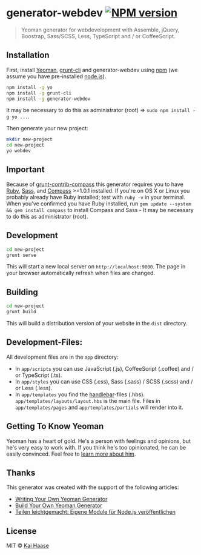 # generator-webdev [![NPM version][npm-image]][npm-url]
> Yeoman generator for webdevelopment with Assemble, jQuery, Boostrap, Sass/SCSS, Less, TypeScript and / or CoffeeScript.

## Installation

First, install [Yeoman](http://yeoman.io), [grunt-cli](https://github.com/gruntjs/grunt-cli) and generator-webdev using [npm](https://www.npmjs.com/) (we assume you have pre-installed [node.js](https://nodejs.org/)).

```bash
npm install -g yo
npm install -g grunt-cli
npm install -g generator-webdev
```

It may be necessary to do this as administrator (root) => ``` sudo npm install -g yo ... ```.


Then generate your new project:

```bash
mkdir new-project
cd new-project
yo webdev
```

## Important

Because of [grunt-contrib-compass](https://github.com/gruntjs/grunt-contrib-compass) this generator requires you to have [Ruby](http://www.ruby-lang.org/en/downloads/), [Sass](http://sass-lang.com/tutorial.html), and [Compass](http://compass-style.org/install/) >=1.0.1 installed. If you're on OS X or Linux you probably already have Ruby installed; test with `ruby -v` in your terminal. When you've confirmed you have Ruby installed, run `gem update --system && gem install compass` to install Compass and Sass - It may be necessary to do this as administrator (root).

## Development

```bash
cd new-project
grunt serve
```

This will start a new local server on ``` http://localhost:9000 ```. The page in your browser automatically refresh when files are changed.

## Building

```bash
cd new-project
grunt build
```

This will build a distribution version of your website in the ``` dist ``` directory.

## Development-Files:

All development files are in the ``` app ``` directory:

  - In ``` app/scripts ``` you can use JavaScript (.js), CoffeeScript (.coffee) and / or TypeScript (.ts).
  - In ``` app/styles ``` you can use CSS (.css), Sass (.sass) / SCSS (.scss) and / or Less (.less).
  - In ``` app/templates ``` you find the [handlebar](http://handlebarsjs.com/)-files (.hbs). ``` app/templates/layouts/layout.hbs ``` is the main file. Files in ``` app/templates/pages ``` and ``` app/templates/partials ``` will render into it.

## Getting To Know Yeoman

Yeoman has a heart of gold. He&#39;s a person with feelings and opinions, but he&#39;s very easy to work with. If you think he&#39;s too opinionated, he can be easily convinced. Feel free to [learn more about him](http://yeoman.io/).

## Thanks

This generator was created with the support of the following articles:
  - [Writing Your Own Yeoman Generator](http://yeoman.io/authoring/)
  - [Build Your Own Yeoman Generator](http://code.tutsplus.com/tutorials/build-your-own-yeoman-generator--cms-20040)
  - [Teilen leichtgemacht: Eigene Module für Node.js veröffentlichen](http://www.heise.de/developer/artikel/Teilen-leichtgemacht-Eigene-Module-fuer-Node-js-veroeffentlichen-1857710.html)

## License

MIT © [Kai Haase](https://www.pw-pro.de)


[npm-image]: https://badge.fury.io/js/generator-webdev.svg
[npm-url]: https://npmjs.org/package/generator-webdev
[travis-image]: https://travis-ci.org/kaihaase/generator-webdev.svg?branch=master
[travis-url]: https://travis-ci.org/kaihaase/generator-webdev
[daviddm-image]: https://david-dm.org/kaihaase/generator-webdev.svg?theme=shields.io
[daviddm-url]: https://david-dm.org/kaihaase/generator-webdev
[coveralls-image]: https://coveralls.io/repos/kaihaase/generator-webdev/badge.svg
[coveralls-url]: https://coveralls.io/r/kaihaase/generator-webdev
